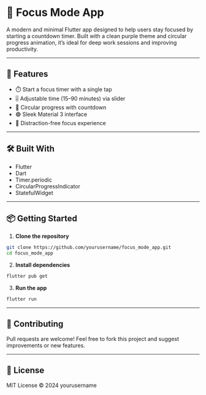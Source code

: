 # 🧘 Focus Mode App

A modern and minimal Flutter app designed to help users stay focused by starting a countdown timer. 
Built with a clean purple theme and circular progress animation, it’s ideal for deep work sessions and improving productivity.

---

## 🚀 Features

- ⏱️ Start a focus timer with a single tap  
- 🎚️ Adjustable time (15–90 minutes) via slider  
- 🔄 Circular progress with countdown  
- 🟣 Sleek Material 3 interface  
- 📵 Distraction-free focus experience

---

## 🛠 Built With

- Flutter  
- Dart  
- Timer.periodic  
- CircularProgressIndicator  
- StatefulWidget

---

## 📦 Getting Started

1. **Clone the repository**

```bash
git clone https://github.com/yourusername/focus_mode_app.git
cd focus_mode_app
```

2. **Install dependencies**

```bash
flutter pub get
```

3. **Run the app**

```bash
flutter run
```

---

## 🤝 Contributing

Pull requests are welcome! Feel free to fork this project and suggest improvements or new features.

---

## 📄 License

MIT License © 2024 yourusername



